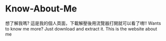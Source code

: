 # Know-About-Me
想了解我嗎? 這是我的個人頁面，下載解壓後用流覽器打開就可以看了唷!!
Wants to know me more? Just download and extract it. This is the website about me
